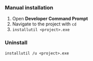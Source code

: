 ### Manual installation

1. Open __Developer Command Prompt__ 
2. Navigate to the project with `cd`
3. `installutil <project>.exe`

### Uninstall

`installutil /u <project>.exe`
